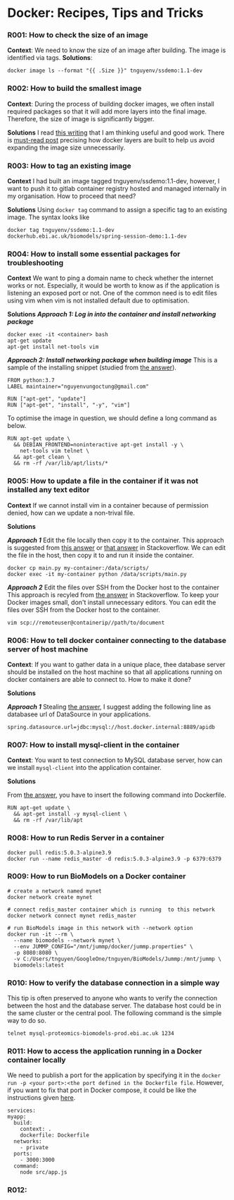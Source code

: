 
# Docker: Recipes, Tips and Tricks

### R001: How to check the size of an image
**Context**: We need to know the size of an image after building. The image is identified via tags.
**Solutions**:
```
docker image ls --format "{{ .Size }}" tnguyenv/ssdemo:1.1-dev
```

### R002: How to build the smallest image
**Context**:
During the process of building docker images, we often install required packages so that it will add more layers into the final image. Therefore, the size of image is significantly bigger.

**Solutions**
I read [this writing](https://pythonspeed.com/articles/system-packages-docker/) that I am thinking useful and good work. There is [must-read post](https://learnk8s.io/blog/smaller-docker-images) precising how docker layers are built to help us avoid expanding the image size unnecessarily.

### R003: How to tag an existing image
**Context**
I had built an image tagged tnguyenv/ssdemo:1.1-dev, however, I want to push it to gitlab container registry hosted and managed internally in my organisation. How to proceed that need?

**Solutions**
Using `docker tag` command to assign a specific tag to an existing image. The syntax looks like
```
docker tag tnguyenv/ssdemo:1.1-dev dockerhub.ebi.ac.uk/biomodels/spring-session-demo:1.1-dev
```

### R004: How to install some essential packages for troubleshooting
**Context**
We want to ping a domain name to check whether the internet works or not. Especially, it would be worth to know as if the application is listening an exposed port or not. One of the common need is to edit files using vim when vim is not installed default due to optimisation.

**Solutions**
***Approach 1: Log in into the container and install networking package***
```
docker exec -it <container> bash
apt-get update
apt-get install net-tools vim
```
***Approach 2: Install networking package when building image***
This is a sample of the installing snippet (studied from [the answer](https://stackoverflow.com/a/30859601/865603)).
```
FROM python:3.7
LABEL maintainer="nguyenvungoctung@gmail.com"

RUN ["apt-get", "update"]
RUN ["apt-get", "install", "-y", "vim"]
```
To optimise the image in question, we should define a long command as below.
```
RUN apt-get update \
  && DEBIAN_FRONTEND=noninteractive apt-get install -y \
    net-tools vim telnet \
  && apt-get clean \
  && rm -rf /var/lib/apt/lists/*
```
### R005: How to update a file in the container if it was not installed any text editor
**Context**
If we cannot install vim in a container because of permission denied, how can we update a non-trival file.

**Solutions**

***Approach 1*** Edit the file locally then copy it to the container.
This approach is suggested from [this answer](https://stackoverflow.com/a/48397043/865603) or [that answer](https://stackoverflow.com/a/39399158/865603) in Stackoverflow. We can edit the file in the host, then copy it to and run it inside the container.
```
docker cp main.py my-container:/data/scripts/
docker exec -it my-container python /data/scripts/main.py
```
***Approach 2*** Edit the files over SSH from the Docker host to the container
This approach is recyled from [the answer](https://stackoverflow.com/a/43548695/865603) in Stackoverflow. To keep your Docker images small, don't install unnecessary editors. You can edit the files over SSH from the Docker host to the container.
```
vim scp://remoteuser@containerip//path/to/document
```

### R006: How to tell docker container connecting to the database server of host machine ###
**Context**: If you want to gather data in a unique place, thee database server should be installed on the host machine so that all applications running on docker containers are able to connect to. How to make it done?

**Solutions**

***Approach 1*** Stealing [the answer](https://stackoverflow.com/a/60116841/865603), I suggest adding the following line as databasee url of DataSource in your applications.

```
spring.datasource.url=jdbc:mysql://host.docker.internal:8889/apidb
```

### R007: How to install mysql-client in the container ###

**Context**: You want to test connection to MySQL database server, how can we install `mysql-client` into the application container.

**Solutions**

From [the answer](https://superuser.com/a/1186582/193851), you have to insert the following command into Dockerfile.

```
RUN apt-get update \
  && apt-get install -y mysql-client \
  && rm -rf /var/lib/apt
```

### R008: How to run Redis Server in a container ###

```
docker pull redis:5.0.3-alpine3.9
docker run --name redis_master -d redis:5.0.3-alpine3.9 -p 6379:6379

```

### R009: How to run BioModels on a Docker container

```
# create a network named mynet
docker network create mynet

# connect redis_master container which is running  to this network
docker network connect mynet redis_master

# run BioModels image in this network with --network option
docker run -it --rm \
  --name biomodels --network mynet \
  --env JUMMP_CONFIG="/mnt/jummp/docker/jummp.properties" \
  -p 8080:8080 \
  -v C:/Users/tnguyen/GoogleOne/tnguyen/BioModels/Jummp:/mnt/jummp \
  biomodels:latest
```

### R010: How to verify the database connection in a simple way

This tip is often preserved to anyone who wants to verify the connection between the host and the database server. The database host could be in the same cluster or the central pool. The following command is the simple way to do so.
```
telnet mysql-proteomics-biomodels-prod.ebi.ac.uk 1234
```

### R011: How to access the application running in a Docker container locally
We need to publish a port for the application by specifying it in the `docker run -p <your port>:<the port defined in the Dockerfile file`. However, if you want to fix that port in Docker compose, it could be like the instructions given [here](https://stackoverflow.com/a/56510846/865603).
  ```
  services:
  myapp:
    build: 
      context: .
      dockerfile: Dockerfile
    networks:
      - private
    ports:
      - 3000:3000
    command:
      node src/app.js
  ```

### R012: 